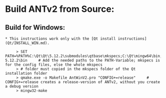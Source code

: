 # Build ANTv2 from Source:
 
## Build for Windows:
    * This instructions work only with the [Qt install instructions](Qt/INSTALL_WIN.md).
 
``` 
     > SET PATH=%PATH%C:\Qt\Qt\5.12.2\submodules\qtbase\mkspecs;C:\Qt\mingw64\bin;C:\Qt\Qt-5.12.2\bin     # Add the needed paths to the PATH-Variable; mkspecs is for the config files, else the whole mkspecs
     > # folder must copied in the mkspecs folder of the Qt installation folder
     > qmake.exe -o Makefile AntWinV2.pro "CONFIG+=release"     # CONFIG+=release creates a release-version of ANTv2, without you create a debug version
     > mingw32-make
```
